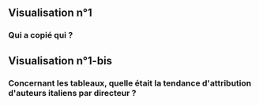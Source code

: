 ## Visualisation n°1
### Qui a copié qui ?

<div class="flourish-embed" data-src="visualisation/227132"></div><script src="https://public.flourish.studio/resources/embed.js"></script>

## Visualisation n°1-bis

### Concernant les tableaux, quelle était la tendance d'attribution d'auteurs italiens par directeur ?

<div class="flourish-embed" data-src="visualisation/267838"></div><script src="https://public.flourish.studio/resources/embed.js"></script>

